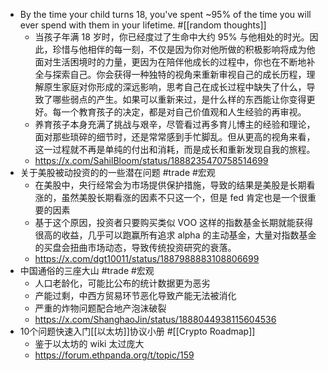 - By the time your child turns 18, you've spent ~95% of the time you will ever spend with them in your lifetime. #[[random thoughts]]
	- 当孩子年满 18 岁时，你已经度过了生命中大约 95% 与他相处的时光。因此，珍惜与他相伴的每一刻，不仅是因为你对他所做的积极影响将成为他面对生活困境时的力量，更因为在陪伴他成长的过程中，你也在不断地补全与探索自己。你会获得一种独特的视角来重新审视自己的成长历程，理解原生家庭对你形成的深远影响，思考自己在成长过程中缺失了什么，导致了哪些弱点的产生。如果可以重新来过，是什么样的东西能让你变得更好。每一个教育孩子的决定，都是对自己价值观和人生经验的再审视。
	- 养育孩子本身充满了挑战与艰辛，尽管看过再多育儿博主的经验和理论，面对那些琐碎的细节时，还是常常感到手忙脚乱。但从更高的视角来看，这一过程就不再是单纯的付出和消耗，而是成长和重新发现自我的旅程。
	- https://x.com/SahilBloom/status/1888235470758514699
- 关于美股被动投资的的一些潜在问题 #trade #宏观
	- 在美股中，央行经常会为市场提供保护措施，导致的结果是美股是长期看涨的，虽然美股长期看涨的因素不只这一个，但是 fed 肯定也是一个很重要的因素
	- 基于这个原因，投资者只要购买类似 VOO 这样的指数基金长期就能获得很高的收益，几乎可以跑赢所有追求 alpha 的主动基金，大量对指数基金的买盘会扭曲市场动态，导致传统投资研究的衰落。
	- https://x.com/dgt10011/status/1887988883108806699
- 中国通俗的三座大山 #trade #宏观
	- 人口老龄化，可能比公布的统计数据更为恶劣
	- 产能过剩，中西方贸易环节恶化导致产能无法被消化
	- 严重的炸物问题配合地产泡沫破裂
	- https://x.com/ShanghaoJin/status/1888044938115604536
- 10个问题快速入门[[以太坊]]协议小册 #[[Crypto Roadmap]]
	- 鉴于以太坊的 wiki 太过庞大
	- https://forum.ethpanda.org/t/topic/159